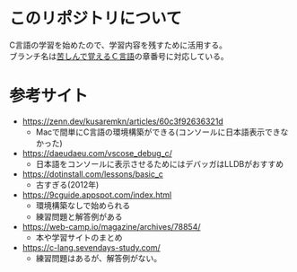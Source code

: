 # このリポジトリについて
C言語の学習を始めたので、学習内容を残すために活用する。  
ブランチ名は[苦しんで覚えるＣ言語](https://9cguide.appspot.com/index.html)の章番号に対応している。

# 参考サイト
- https://zenn.dev/kusaremkn/articles/60c3f92636321d
  - Macで間単にC言語の環境構築ができる(コンソールに日本語表示できなかった)
- https://daeudaeu.com/vscose_debug_c/
  - 日本語をコンソールに表示させるためにはデバッガはLLDBがおすすめ
- https://dotinstall.com/lessons/basic_c
    - 古すぎる(2012年)
- https://9cguide.appspot.com/index.html
    - 環境構築なしで始められる
    - 練習問題と解答例がある
- https://web-camp.io/magazine/archives/78854/
    - 本や学習サイトのまとめ
- https://c-lang.sevendays-study.com/
    - 練習問題はあるが、解答例がない。